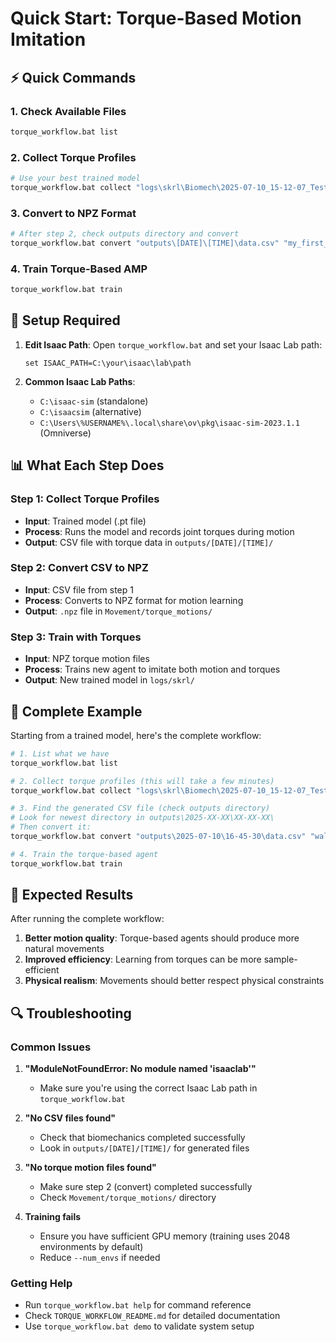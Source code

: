 # Quick Start: Torque-Based Motion Imitation

## ⚡ Quick Commands

### 1. Check Available Files
```bash
torque_workflow.bat list
```

### 2. Collect Torque Profiles
```bash
# Use your best trained model
torque_workflow.bat collect "logs\skrl\Biomech\2025-07-10_15-12-07_Test1\checkpoints\best_agent.pt"
```

### 3. Convert to NPZ Format
```bash
# After step 2, check outputs directory and convert
torque_workflow.bat convert "outputs\[DATE]\[TIME]\data.csv" "my_first_torques"
```

### 4. Train Torque-Based AMP
```bash
torque_workflow.bat train
```

## 🔧 Setup Required

1. **Edit Isaac Path**: Open `torque_workflow.bat` and set your Isaac Lab path:
   ```batch
   set ISAAC_PATH=C:\your\isaac\lab\path
   ```

2. **Common Isaac Lab Paths**:
   - `C:\isaac-sim` (standalone)
   - `C:\isaacsim` (alternative)
   - `C:\Users\%USERNAME%\.local\share\ov\pkg\isaac-sim-2023.1.1` (Omniverse)

## 📊 What Each Step Does

### Step 1: Collect Torque Profiles
- **Input**: Trained model (.pt file)
- **Process**: Runs the model and records joint torques during motion
- **Output**: CSV file with torque data in `outputs/[DATE]/[TIME]/`

### Step 2: Convert CSV to NPZ
- **Input**: CSV file from step 1
- **Process**: Converts to NPZ format for motion learning
- **Output**: `.npz` file in `Movement/torque_motions/`

### Step 3: Train with Torques
- **Input**: NPZ torque motion files
- **Process**: Trains new agent to imitate both motion and torques
- **Output**: New trained model in `logs/skrl/`

## 🚀 Complete Example

Starting from a trained model, here's the complete workflow:

```bash
# 1. List what we have
torque_workflow.bat list

# 2. Collect torque profiles (this will take a few minutes)
torque_workflow.bat collect "logs\skrl\Biomech\2025-07-10_15-12-07_Test1\checkpoints\best_agent.pt"

# 3. Find the generated CSV file (check outputs directory)
# Look for newest directory in outputs\2025-XX-XX\XX-XX-XX\
# Then convert it:
torque_workflow.bat convert "outputs\2025-07-10\16-45-30\data.csv" "walk_torques"

# 4. Train the torque-based agent
torque_workflow.bat train
```

## 🎯 Expected Results

After running the complete workflow:

1. **Better motion quality**: Torque-based agents should produce more natural movements
2. **Improved efficiency**: Learning from torques can be more sample-efficient
3. **Physical realism**: Movements should better respect physical constraints

## 🔍 Troubleshooting

### Common Issues

1. **"ModuleNotFoundError: No module named 'isaaclab'"**
   - Make sure you're using the correct Isaac Lab path in `torque_workflow.bat`

2. **"No CSV files found"**
   - Check that biomechanics completed successfully
   - Look in `outputs/[DATE]/[TIME]/` for generated files

3. **"No torque motion files found"**
   - Make sure step 2 (convert) completed successfully
   - Check `Movement/torque_motions/` directory

4. **Training fails**
   - Ensure you have sufficient GPU memory (training uses 2048 environments by default)
   - Reduce `--num_envs` if needed

### Getting Help

- Run `torque_workflow.bat help` for command reference
- Check `TORQUE_WORKFLOW_README.md` for detailed documentation
- Use `torque_workflow.bat demo` to validate system setup
